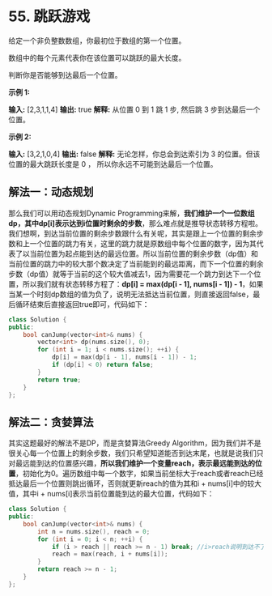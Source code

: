 # 55. 跳跃游戏

给定一个非负整数数组，你最初位于数组的第一个位置。

数组中的每个元素代表你在该位置可以跳跃的最大长度。

判断你是否能够到达最后一个位置。

**示例 1:**

**输入:** [2,3,1,1,4] **输出:** true **解释:** 从位置 0 到 1 跳 1 步, 然后跳 3 步到达最后一个位置。

**示例 2:**

**输入:** [3,2,1,0,4] **输出:** false **解释:** 无论怎样，你总会到达索引为 3 的位置。但该位置的最大跳跃长度是 0 ， 所以你永远不可能到达最后一个位置。

## 解法一：动态规划

那么我们可以用动态规划Dynamic Programming来解，**我们维护一个一位数组dp，其中dp[i]表示达到i位置时剩余的步数**，那么难点就是推导状态转移方程啦。我们想啊，到达当前位置的剩余步数跟什么有关呢，其实是跟上一个位置的剩余步数和上一个位置的跳力有关，这里的跳力就是原数组中每个位置的数字，因为其代表了以当前位置为起点能到达的最远位置。所以当前位置的剩余步数（dp值）和当前位置的跳力中的较大那个数决定了当前能到的最远距离，而下一个位置的剩余步数（dp值）就等于当前的这个较大值减去1，因为需要花一个跳力到达下一个位置，所以我们就有状态转移方程了：**dp[i] = max(dp[i - 1], nums[i - 1]) - 1**，如果当某一个时刻dp数组的值为负了，说明无法抵达当前位置，则直接返回false，最后循环结束后直接返回true即可，代码如下： 

```C++
class Solution {
public:
    bool canJump(vector<int>& nums) {
        vector<int> dp(nums.size(), 0);
        for (int i = 1; i < nums.size(); ++i) {
            dp[i] = max(dp[i - 1], nums[i - 1]) - 1;
            if (dp[i] < 0) return false;
        }
        return true;
    }
};
```



## 解法二：贪婪算法

其实这题最好的解法不是DP，而是贪婪算法Greedy Algorithm，因为我们并不是很关心每一个位置上的剩余步数，我们只希望知道能否到达末尾，也就是说我们只对最远能到达的位置感兴趣，**所以我们维护一个变量reach，表示最远能到达的位置**，初始化为0。遍历数组中每一个数字，如果当前坐标大于reach或者reach已经抵达最后一个位置则跳出循环，否则就更新reach的值为其和i + nums[i]中的较大值，其中i + nums[i]表示当前位置能到达的最大位置，代码如下：

```C++
class Solution {
public:
    bool canJump(vector<int>& nums) {
        int n = nums.size(), reach = 0;
        for (int i = 0; i < n; ++i) {
            if (i > reach || reach >= n - 1) break; //i>reach说明到达不了
            reach = max(reach, i + nums[i]);
        }
        return reach >= n - 1;
    }
};
```

